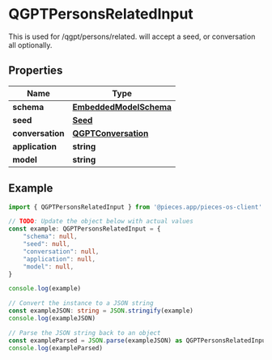 
# QGPTPersonsRelatedInput

This is used for /qgpt/persons/related.  will accept a seed, or conversation all optionally. 

## Properties

Name | Type
------------ | -------------
**schema** | [**EmbeddedModelSchema**](EmbeddedModelSchema)
**seed** | [**Seed**](Seed)
**conversation** | [**QGPTConversation**](QGPTConversation)
**application** | **string**
**model** | **string**

## Example

```typescript
import { QGPTPersonsRelatedInput } from '@pieces.app/pieces-os-client'

// TODO: Update the object below with actual values
const example: QGPTPersonsRelatedInput = {
    "schema": null,
    "seed": null,
    "conversation": null,
    "application": null,
    "model": null,
}

console.log(example)

// Convert the instance to a JSON string
const exampleJSON: string = JSON.stringify(example)
console.log(exampleJSON)

// Parse the JSON string back to an object
const exampleParsed = JSON.parse(exampleJSON) as QGPTPersonsRelatedInput
console.log(exampleParsed)
```


